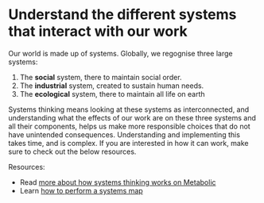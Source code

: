 # Understand the different systems that interact with our work

Our world is made up of systems. Globally, we regognise three large systems:

1. The **social** system, there to maintain social order. 
2. The **industrial** system, created to sustain human needs. 
3. The **ecological** system, there to maintain all life on earth

Systems thinking means looking at these systems as interconnected, and understanding what the effects of our work are on these three systems and all their components, helps us make more responsible choices that do not have unintended consequences. Understanding and implementing this takes time, and is complex. If you are interested in how it can work, make sure to check out the below resources.

Resources: 

- Read [more about how systems thinking works on Metabolic](https://www.metabolic.nl/what-we-do/systems-thinking/)
- Learn [how to perform a systems map](https://medium.com/disruptive-design/tools-for-systems-thinkers-systems-mapping-2db5cf30ab3a)
